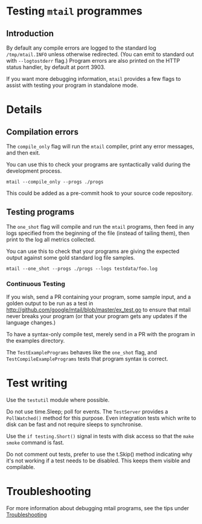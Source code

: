# Testing `mtail` programmes

## Introduction

By default any compile errors are logged to the standard log `/tmp/mtail.INFO`
unless otherwise redirected.  (You can emit to standard out with
`--logtostderr` flag.)  Program errors are also printed on the HTTP status
handler, by default at porrt 3903.

If you want more debugging information, `mtail` provides a few flags to assist with testing your program in standalone mode.

# Details

## Compilation errors

The `compile_only` flag will run the `mtail` compiler, print any error messages, and then exit.

You can use this to check your programs are syntactically valid during the development process.

```
mtail --compile_only --progs ./progs
```

This could be added as a pre-commit hook to your source code repository.

## Testing programs

The `one_shot` flag will compile and run the `mtail` programs, then feed in any
logs specified from the beginning of the file (instead of tailing them), then
print to the log all metrics collected.

You can use this to check that your programs are giving the expected output
against some gold standard log file samples.

```
mtail --one_shot --progs ./progs --logs testdata/foo.log
```

### Continuous Testing

If you wish, send a PR containing your program, some sample input, and a golden
output to be run as a test in
http://github.com/google/mtail/blob/master/ex_test.go to ensure that mtail
never breaks your program (or that your program gets any updates if the
language changes.)

To have a syntax-only compile test, merely send in a PR with the program in the
examples directory.

The `TestExamplePrograms` behaves like the `one_shot` flag, and
`TestCompileExamplePrograms` tests that program syntax is correct.

# Test writing

Use the `testutil` module where possible.

Do not use time.Sleep; poll for events.  The `TestServer` provides a `PollWatched()` method for this purpose.  Even integration tests which write to disk can be fast and not require sleeps to synchronise.

Use the `if testing.Short()` signal in tests with disk access so that the `make smoke` command is fast.

Do not comment out tests, prefer to use the t.Skip() method indicating why it's not working if a test needs to be disabled.  This keeps them visible and compilable.

# Troubleshooting

For more information about debugging mtail programs, see the tips under [Troubleshooting](Troubleshooting.md)
